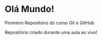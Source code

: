 # Olá Mundo!
 Promeiro Repositório do curso Git e GitHub


Repositório criado durante uma aula ao vivo!